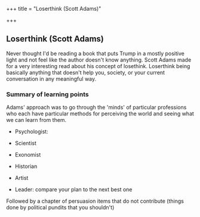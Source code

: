 +++
title = "Loserthink (Scott Adams)"

+++

Loserthink (Scott Adams)
------------------------

Never thought I'd be reading a book that puts Trump in a mostly positive
light and not feel like the author doesn't know anything. Scott Adams
made for a very interesting read about his concept of losethink.
Loserthink being basically anything that doesn't help you, society, or
your current conversation in any meaningful way.

### Summary of learning points

Adams' approach was to go through the 'minds' of particular professions
who each have particular methods for perceiving the world and seeing
what we can learn from them.

-   Psychologist:

-   Scientist

-   Exonomist

-   Historian

-   Artist

-   Leader: compare your plan to the next best one

Followed by a chapter of persuasion items that do not contribute (things
done by political pundits that you shouldn't)
